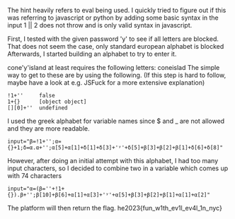 The hint heavily refers to eval being used.
I quickly tried to figure out if this was referring to javascript or python by adding some basic syntax in the input 1 || 2 does not throw and is only valid syntax in javascript.

First, I tested with the given password 'y' to see if all letters are blocked.
That does not seem the case, only standard european alphabet is blocked
Afterwards, I started building an alphabet to try to enter it.

cone'y'island at least requires the following letters: coneislad
The simple way to get to these are by using the following.
(If this step is hard to follow, maybe have a look at e.g. JSFuck for a more extensive explanation)

```
!1+''     false
1+{}      [object object]
[][0]+''  undefined
```

I used the greek alphabet for variable names since $ and _ are not allowed and they are more readable.
```
input="β=!1+'';α={}+1;δ=α.α+'';α[5]+α[1]+δ[1]+δ[3]+'ʸ'+δ[5]+β[3]+β[2]+β[1]+δ[6]+δ[8]"
```

However, after doing an initial attempt with this alphabet, I had too many input characters, so I decided to combine two in a variable which comes up with 74 characters

```
input="α=(β=''+!1+{}).β+'';β[10]+β[6]+α[1]+α[3]+'ʸ'+α[5]+β[3]+β[2]+β[1]+α[1]+α[2]"
```

The platform will then return the flag.
he2023{fun_w1th_ev1l_ev4l_1n_nyc}